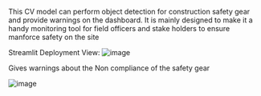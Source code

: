 This CV model can perform object detection for construction safety gear and provide warnings on the dashboard. It is mainly designed to make it a handy monitoring tool for field officers and stake holders to ensure manforce safety on the site

Streamlit Deployment View:
![image](https://github.com/user-attachments/assets/99c77469-a93f-4718-8df7-6e0d236936f7)

Gives warnings about the Non compliance of the safety gear 

![image](https://github.com/user-attachments/assets/6d4a57e6-de80-45fa-9f0b-da30259dd0cb)



